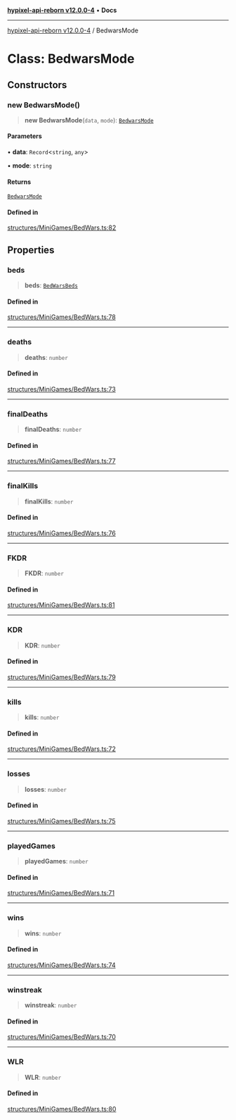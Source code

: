 [**hypixel-api-reborn v12.0.0-4**](../README.md) • **Docs**

***

[hypixel-api-reborn v12.0.0-4](../globals.md) / BedwarsMode

# Class: BedwarsMode

## Constructors

### new BedwarsMode()

> **new BedwarsMode**(`data`, `mode`): [`BedwarsMode`](BedwarsMode.md)

#### Parameters

• **data**: `Record`\<`string`, `any`\>

• **mode**: `string`

#### Returns

[`BedwarsMode`](BedwarsMode.md)

#### Defined in

[structures/MiniGames/BedWars.ts:82](https://github.com/Kathund/REBORN-docs-TEST/blob/1c14a4fa83649d1c26475bdd62d394bf5095b016/src/structures/MiniGames/BedWars.ts#L82)

## Properties

### beds

> **beds**: [`BedWarsBeds`](../interfaces/BedWarsBeds.md)

#### Defined in

[structures/MiniGames/BedWars.ts:78](https://github.com/Kathund/REBORN-docs-TEST/blob/1c14a4fa83649d1c26475bdd62d394bf5095b016/src/structures/MiniGames/BedWars.ts#L78)

***

### deaths

> **deaths**: `number`

#### Defined in

[structures/MiniGames/BedWars.ts:73](https://github.com/Kathund/REBORN-docs-TEST/blob/1c14a4fa83649d1c26475bdd62d394bf5095b016/src/structures/MiniGames/BedWars.ts#L73)

***

### finalDeaths

> **finalDeaths**: `number`

#### Defined in

[structures/MiniGames/BedWars.ts:77](https://github.com/Kathund/REBORN-docs-TEST/blob/1c14a4fa83649d1c26475bdd62d394bf5095b016/src/structures/MiniGames/BedWars.ts#L77)

***

### finalKills

> **finalKills**: `number`

#### Defined in

[structures/MiniGames/BedWars.ts:76](https://github.com/Kathund/REBORN-docs-TEST/blob/1c14a4fa83649d1c26475bdd62d394bf5095b016/src/structures/MiniGames/BedWars.ts#L76)

***

### FKDR

> **FKDR**: `number`

#### Defined in

[structures/MiniGames/BedWars.ts:81](https://github.com/Kathund/REBORN-docs-TEST/blob/1c14a4fa83649d1c26475bdd62d394bf5095b016/src/structures/MiniGames/BedWars.ts#L81)

***

### KDR

> **KDR**: `number`

#### Defined in

[structures/MiniGames/BedWars.ts:79](https://github.com/Kathund/REBORN-docs-TEST/blob/1c14a4fa83649d1c26475bdd62d394bf5095b016/src/structures/MiniGames/BedWars.ts#L79)

***

### kills

> **kills**: `number`

#### Defined in

[structures/MiniGames/BedWars.ts:72](https://github.com/Kathund/REBORN-docs-TEST/blob/1c14a4fa83649d1c26475bdd62d394bf5095b016/src/structures/MiniGames/BedWars.ts#L72)

***

### losses

> **losses**: `number`

#### Defined in

[structures/MiniGames/BedWars.ts:75](https://github.com/Kathund/REBORN-docs-TEST/blob/1c14a4fa83649d1c26475bdd62d394bf5095b016/src/structures/MiniGames/BedWars.ts#L75)

***

### playedGames

> **playedGames**: `number`

#### Defined in

[structures/MiniGames/BedWars.ts:71](https://github.com/Kathund/REBORN-docs-TEST/blob/1c14a4fa83649d1c26475bdd62d394bf5095b016/src/structures/MiniGames/BedWars.ts#L71)

***

### wins

> **wins**: `number`

#### Defined in

[structures/MiniGames/BedWars.ts:74](https://github.com/Kathund/REBORN-docs-TEST/blob/1c14a4fa83649d1c26475bdd62d394bf5095b016/src/structures/MiniGames/BedWars.ts#L74)

***

### winstreak

> **winstreak**: `number`

#### Defined in

[structures/MiniGames/BedWars.ts:70](https://github.com/Kathund/REBORN-docs-TEST/blob/1c14a4fa83649d1c26475bdd62d394bf5095b016/src/structures/MiniGames/BedWars.ts#L70)

***

### WLR

> **WLR**: `number`

#### Defined in

[structures/MiniGames/BedWars.ts:80](https://github.com/Kathund/REBORN-docs-TEST/blob/1c14a4fa83649d1c26475bdd62d394bf5095b016/src/structures/MiniGames/BedWars.ts#L80)
